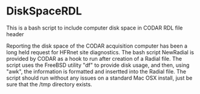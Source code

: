 # DiskSpaceRDL
This is a bash script to include computer disk space in CODAR RDL file header

Reporting the disk space of the CODAR acquisition computer has been a long held request for HFRnet site diagnostics. The bash script NewRadial is provided by CODAR as a hook to run after creation of a Radial file.
The script uses the FreeBSD utility "df" to provide disk usage, and then, using "awk", the information is formatted and insertted into the Radial file.
The script should run without any issues on a standard Mac OSX install, just be sure that the /tmp directory exists.
